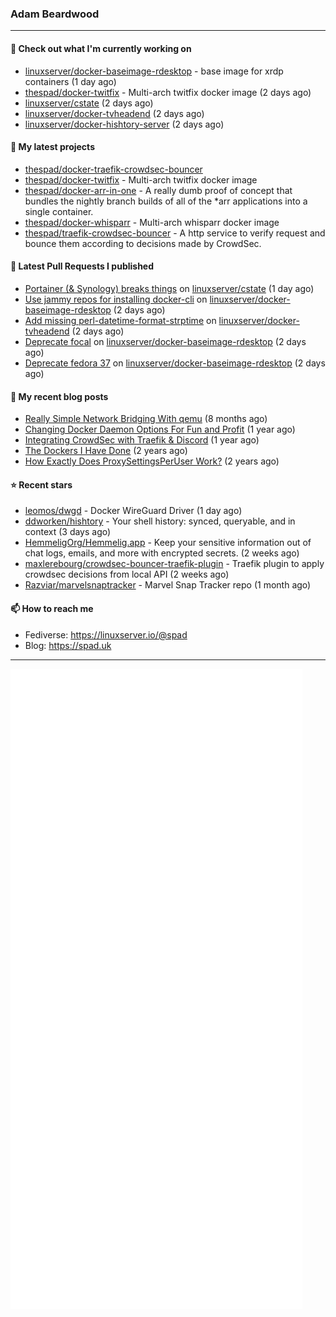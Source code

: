 ### Adam Beardwood
---
#### 👷 Check out what I'm currently working on

- [linuxserver/docker-baseimage-rdesktop](https://github.com/linuxserver/docker-baseimage-rdesktop) - base image for xrdp containers  (1 day ago)
- [thespad/docker-twitfix](https://github.com/thespad/docker-twitfix) - Multi-arch twitfix docker image (2 days ago)
- [linuxserver/cstate](https://github.com/linuxserver/cstate) (2 days ago)
- [linuxserver/docker-tvheadend](https://github.com/linuxserver/docker-tvheadend) (2 days ago)
- [linuxserver/docker-hishtory-server](https://github.com/linuxserver/docker-hishtory-server) (2 days ago)

#### 🌱 My latest projects

- [thespad/docker-traefik-crowdsec-bouncer](https://github.com/thespad/docker-traefik-crowdsec-bouncer)
- [thespad/docker-twitfix](https://github.com/thespad/docker-twitfix) - Multi-arch twitfix docker image
- [thespad/docker-arr-in-one](https://github.com/thespad/docker-arr-in-one) - A really dumb proof of concept that bundles the nightly branch builds of all of the *arr applications into a single container.
- [thespad/docker-whisparr](https://github.com/thespad/docker-whisparr) - Multi-arch whisparr docker image
- [thespad/traefik-crowdsec-bouncer](https://github.com/thespad/traefik-crowdsec-bouncer) - A http service to verify request and bounce them according to decisions made by CrowdSec.

#### 🔨 Latest Pull Requests I published

- [Portainer (&amp; Synology) breaks things](https://github.com/linuxserver/cstate/pull/162) on [linuxserver/cstate](https://github.com/linuxserver/cstate) (1 day ago)
- [Use jammy repos for installing docker-cli](https://github.com/linuxserver/docker-baseimage-rdesktop/pull/62) on [linuxserver/docker-baseimage-rdesktop](https://github.com/linuxserver/docker-baseimage-rdesktop) (2 days ago)
- [Add missing perl-datetime-format-strptime](https://github.com/linuxserver/docker-tvheadend/pull/229) on [linuxserver/docker-tvheadend](https://github.com/linuxserver/docker-tvheadend) (2 days ago)
- [Deprecate focal](https://github.com/linuxserver/docker-baseimage-rdesktop/pull/61) on [linuxserver/docker-baseimage-rdesktop](https://github.com/linuxserver/docker-baseimage-rdesktop) (2 days ago)
- [Deprecate fedora 37](https://github.com/linuxserver/docker-baseimage-rdesktop/pull/60) on [linuxserver/docker-baseimage-rdesktop](https://github.com/linuxserver/docker-baseimage-rdesktop) (2 days ago)

#### 📜 My recent blog posts

- [Really Simple Network Bridging With qemu](https://spad.uk/really-simple-network-bridging-with-qemu/) (8 months ago)
- [Changing Docker Daemon Options For Fun and Profit](https://spad.uk/changing-docker-daemon-options-for-fun-and-profit/) (1 year ago)
- [Integrating CrowdSec with Traefik &amp; Discord](https://spad.uk/integrating-crowdsec-with-traefik-discord/) (1 year ago)
- [The Dockers I Have Done](https://spad.uk/the-dockers-ive-done/) (2 years ago)
- [How Exactly Does ProxySettingsPerUser Work?](https://spad.uk/how-does-proxysettingsperuser-work/) (2 years ago)

#### ⭐ Recent stars

- [leomos/dwgd](https://github.com/leomos/dwgd) - Docker WireGuard Driver (1 day ago)
- [ddworken/hishtory](https://github.com/ddworken/hishtory) - Your shell history: synced, queryable, and in context (3 days ago)
- [HemmeligOrg/Hemmelig.app](https://github.com/HemmeligOrg/Hemmelig.app) - Keep your sensitive information out of chat logs, emails, and more with encrypted secrets. (2 weeks ago)
- [maxlerebourg/crowdsec-bouncer-traefik-plugin](https://github.com/maxlerebourg/crowdsec-bouncer-traefik-plugin) - Traefik plugin to apply crowdsec decisions from local API (2 weeks ago)
- [Razviar/marvelsnaptracker](https://github.com/Razviar/marvelsnaptracker) - Marvel Snap Tracker repo (1 month ago)

#### 📫 How to reach me
- Fediverse: https://linuxserver.io/@spad
- Blog: https://spad.uk
---
<img src="https://raw.githubusercontent.com/thespad/thespad/main/github-metrics.svg">
